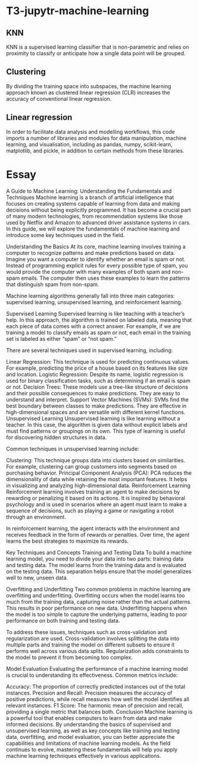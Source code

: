 # T3-jupytr-machine-learning

## KNN

KNN is a supervised learning classifier that is non-parametric and relies on proximity to classify or anticipate how a single data point will be grouped.

## Clustering

By dividing the training space into subspaces, the machine learning approach known as clustered linear regression (CLR) increases the accuracy of conventional linear regression.

## Linear regression

In order to facilitate data analysis and modelling workflows, this code imports a number of libraries and modules for data manipulation, machine learning, and visualisation, including as pandas, numpy, scikit-learn, matplotlib, and pickle, in addition to certain methods from these libraries.


# Essay

A Guide to Machine Learning: Understanding the Fundamentals and Techniques
Machine learning is a branch of artificial intelligence that focuses on creating systems capable of learning from data and making decisions without being explicitly programmed. It has become a crucial part of many modern technologies, from recommendation systems like those used by Netflix and Amazon to advanced driver assistance systems in cars. In this guide, we will explore the fundamentals of machine learning and introduce some key techniques used in the field.

Understanding the Basics
At its core, machine learning involves training a computer to recognize patterns and make predictions based on data. Imagine you want a computer to identify whether an email is spam or not. Instead of programming explicit rules for every possible type of spam, you would provide the computer with many examples of both spam and non-spam emails. The computer then uses these examples to learn the patterns that distinguish spam from non-spam.

Machine learning algorithms generally fall into three main categories: supervised learning, unsupervised learning, and reinforcement learning.

Supervised Learning
Supervised learning is like teaching with a teacher’s help. In this approach, the algorithm is trained on labeled data, meaning that each piece of data comes with a correct answer. For example, if we are training a model to classify emails as spam or not, each email in the training set is labeled as either “spam” or “not spam.”

There are several techniques used in supervised learning, including:

Linear Regression: This technique is used for predicting continuous values. For example, predicting the price of a house based on its features like size and location.
Logistic Regression: Despite its name, logistic regression is used for binary classification tasks, such as determining if an email is spam or not.
Decision Trees: These models use a tree-like structure of decisions and their possible consequences to make predictions. They are easy to understand and interpret.
Support Vector Machines (SVMs): SVMs find the best boundary between classes to make predictions. They are effective in high-dimensional spaces and are versatile with different kernel functions.
Unsupervised Learning
Unsupervised learning is like learning without a teacher. In this case, the algorithm is given data without explicit labels and must find patterns or groupings on its own. This type of learning is useful for discovering hidden structures in data.

Common techniques in unsupervised learning include:

Clustering: This technique groups data into clusters based on similarities. For example, clustering can group customers into segments based on purchasing behavior.
Principal Component Analysis (PCA): PCA reduces the dimensionality of data while retaining the most important features. It helps in visualizing and analyzing high-dimensional data.
Reinforcement Learning
Reinforcement learning involves training an agent to make decisions by rewarding or penalizing it based on its actions. It is inspired by behavioral psychology and is used in scenarios where an agent must learn to make a sequence of decisions, such as playing a game or navigating a robot through an environment.

In reinforcement learning, the agent interacts with the environment and receives feedback in the form of rewards or penalties. Over time, the agent learns the best strategies to maximize its rewards.

Key Techniques and Concepts
Training and Testing Data
To build a machine learning model, you need to divide your data into two parts: training data and testing data. The model learns from the training data and is evaluated on the testing data. This separation helps ensure that the model generalizes well to new, unseen data.

Overfitting and Underfitting
Two common problems in machine learning are overfitting and underfitting. Overfitting occurs when the model learns too much from the training data, capturing noise rather than the actual patterns. This results in poor performance on new data. Underfitting happens when the model is too simple to capture the underlying patterns, leading to poor performance on both training and testing data.

To address these issues, techniques such as cross-validation and regularization are used. Cross-validation involves splitting the data into multiple parts and training the model on different subsets to ensure it performs well across various data splits. Regularization adds constraints to the model to prevent it from becoming too complex.

Model Evaluation
Evaluating the performance of a machine learning model is crucial to understanding its effectiveness. Common metrics include:

Accuracy: The proportion of correctly predicted instances out of the total instances.
Precision and Recall: Precision measures the accuracy of positive predictions, while recall measures how well the model identifies all relevant instances.
F1 Score: The harmonic mean of precision and recall, providing a single metric that balances both.
Conclusion
Machine learning is a powerful tool that enables computers to learn from data and make informed decisions. By understanding the basics of supervised and unsupervised learning, as well as key concepts like training and testing data, overfitting, and model evaluation, you can better appreciate the capabilities and limitations of machine learning models. As the field continues to evolve, mastering these fundamentals will help you apply machine learning techniques effectively in various applications.
